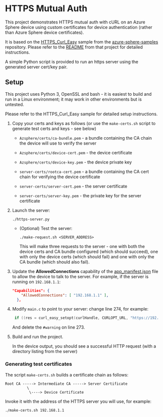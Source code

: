 # HTTPS Mutual Auth

This project demonstrates HTTPS mutual auth with cURL on an Azure Sphere device using custom certificates for device authentication (rather than Azure Sphere device certificates).

It is based on the [HTTPS_Curl_Easy](https://github.com/Azure/azure-sphere-samples/tree/main/Samples/HTTPS/HTTPS_Curl_Easy) sample from the [azure-sphere-samples](https://github.com/Azure/azure-sphere-samples/) repository. Please refer to the [README](https://github.com/Azure/azure-sphere-samples/tree/main/Samples/HTTPS/HTTPS_Curl_Easy/README.md) from that project for detailed instructions.

A simple Python script is provided to run an https server using the generated server cert/key pair.

## Setup

This project uses Python 3, OpenSSL and bash - it is easiest to build and run in a Linux environment; it may work in other environments but is untested.

Please refer to the HTTPS_Curl_Easy sample for detailed setup instructions.

1. Copy your certs and keys as follows (or use the `make-certs.sh` script to generate test certs and keys - see below)

   - `Azsphere/certs/ca-bundle.pem` - a bundle containing the CA chain the device will use to verify the server
   - `Azsphere/certs/device-cert.pem` - the device certificate
   - `Azsphere/certs/device-key.pem` - the device private key

   - `server-certs/rootca-cert.pem` - a bundle containing the CA cert chain for verifying the device certificate
   - `server-certs/server-cert.pem` - the server certificate
   - `server-certs/server-key.pem` - the private key for the server certificate


1. Launch the server:
   ```
   ./https-server.py
   ```

   - (Optional) Test the server:
     ```
     ./make-request.sh <SERVER_ADDRESS>
     ```
     This will make three requests to the server - one with both the device certs and CA bundle configured (which should succeed), one with only the device certs (which should fail) and one with only the CA bundle (which should also fail).

1. Update the **AllowedConnections** capability of the [app_manifest.json](https://learn.microsoft.com/azure-sphere/app-development/app-manifest) file to allow the device to talk to the server. For example, if the server is running on `192.168.1.1`:

    ```json
    "Capabilities": {
        "AllowedConnections": [ "192.168.1.1" ],
      },
    ```

1. Modify `main.c` to point to your server: change line 274, for example:
   ```c
    if ((res = curl_easy_setopt(curlHandle, CURLOPT_URL, "https://192.168.1.1:5000/")) != CURLE_OK) {
   ```
   And delete the `#warning` on line 273.

1. Build and run the project.

   In the device output, you should see a successful HTTP request (with a directory listing from the server)

### Generating test certificates

The script `make-certs.sh` builds a certificate chain as follows:

```
Root CA -----> Intermediate CA -----> Server Certificate
          \
           \----> Device Certificate
```

Invoke it with the address of the HTTPS server you will use, for example:

```
./make-certs.sh 192.168.1.1
```

